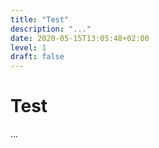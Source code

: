 ```yaml
---
title: "Test"
description: "..."
date: 2020-05-15T13:05:48+02:00
level: 1
draft: false
---
```


# Test

...